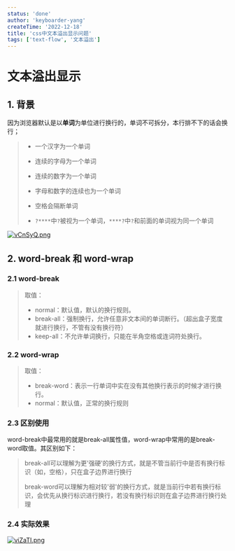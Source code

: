 ```yaml
---
status: 'done'
author: 'keyboarder-yang'
createTime: '2022-12-18'
title: 'css中文本溢出显示问题'
tags: ['text-flow', '文本溢出']
---
```

# 文本溢出显示

## 1. 背景

因为浏览器默认是以**单词**为单位进行换行的，单词不可拆分，本行排不下的话会换行；

> + 一个汉字为一个单词
>
> + 连续的字母为一个单词
> + 连续的数字为一个单词
> + 字母和数字的连续也为一个单词
> + 空格会隔断单词
> + `?****`中`?`被视为一个单词，`****?`中`?`和前面的单词视为同一个单词

[![vCnSyQ.png](https://s1.ax1x.com/2022/07/28/vCnSyQ.png)](https://imgtu.com/i/vCnSyQ)

## 2. word-break 和 word-wrap

### 2.1 word-break

> 取值：
>
> + normal：默认值，默认的换行规则。
> + break-all：强制换行，允许任意非文本间的单词断行。（超出盒子宽度就进行换行，不管有没有换行符）
> + keep-all：不允许单词换行，只能在半角空格或连词符处换行。

### 2.2 word-wrap

> 取值：
>
> + break-word：表示一行单词中实在没有其他换行表示的时候才进行换行。
> + normal：默认值，正常的换行规则

### 2.3 区别使用

word-break中最常用的就是break-all属性值，word-wrap中常用的是break-word取值。其区别如下：

> break-all可以理解为更'强硬'的换行方式，就是不管当前行中是否有换行标识（如，空格），只在盒子边界进行换行
>
> break-word可以理解为相对较'弱'的换行方式，就是当前行中若有换行标识，会优先从换行标识进行换行，若没有换行标识则在盒子边界进行换行处理

### 2.4 实际效果

[![viZaTI.png](https://s1.ax1x.com/2022/07/30/viZaTI.png)](https://imgtu.com/i/viZaTI)

